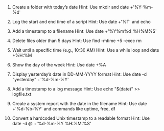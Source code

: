1. Create a folder with today’s date
Hint: Use mkdir and date +'%Y-%m-%d'

2. Log the start and end time of a script
Hint: Use date +'%T' and echo

3. Add a timestamp to a filename
Hint: Use date +'%Y%m%d_%H%M%S'

4. Delete files older than 5 days
Hint: Use find -mtime +5 -exec rm

5. Wait until a specific time (e.g., 10:30 AM)
Hint: Use a while loop and date +%H:%M

6. Show the day of the week
Hint: Use date +%A

7. Display yesterday’s date in DD-MM-YYYY format
Hint: Use date -d "yesterday" +'%d-%m-%Y'

8. Add a timestamp to a log message
Hint: Use echo "$(date)" >> logfile.txt

9. Create a system report with the date in the filename
Hint: Use date +'%d-%b-%Y' and commands like uptime, free, df

10. Convert a hardcoded Unix timestamp to a readable format
Hint: Use date -d @<timestamp> +'%d-%m-%Y %H:%M:%S'